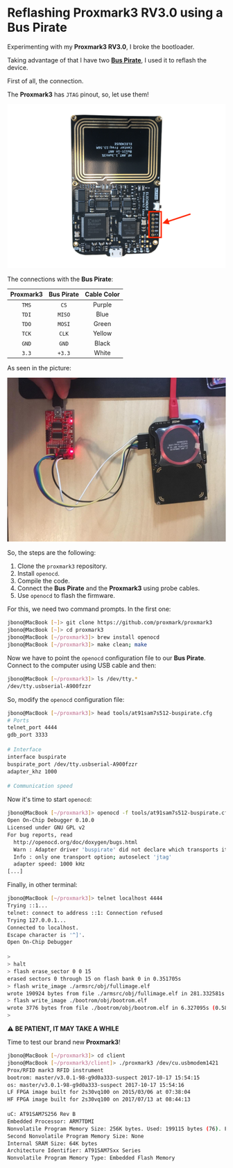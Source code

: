 # Reflashing Proxmark3 RV3.0 using a Bus Pirate

Experimenting with my **Proxmark3 RV3.0**, I broke the bootloader.

Taking advantage of that I have two [**Bus Pirate**](http://dangerousprototypes.com/docs/Bus_Pirate), I used it to reflash the device.

First of all, the connection.

The **Proxmark3** has `JTAG` pinout, so, let use them!

![](images/flas_pm3_001.png)

The connections with the **Bus Pirate**:

| Proxmark3 | Bus Pirate | Cable Color |
|:---------:|:----------:|:-----------:|
| `TMS`     |   `CS`     |  Purple     |
| `TDI`     |   `MISO`   |  Blue       |
| `TDO`     |   `MOSI`   |  Green      |
| `TCK`     |   `CLK`    |  Yellow     |
| `GND`     |   `GND`    |  Black      |
| `3.3`     |   `+3.3`   |  White      |

As seen in the picture:

![](images/flas_pm3_002.png)

So, the steps are the following:

1. Clone the `proxmark3` repository.
2. Install `openocd`.
3. Compile the code.
4. Connect the **Bus Pirate** and the **Proxmark3** using probe cables.
5. Use `openocd` to flash the firmware.

For this, we need two command prompts. In the first one:

~~~bash
jbono@MacBook [~]> git clone https://github.com/proxmark/proxmark3
jbono@MacBook [~]> cd proxmark3
jbono@MacBook [~/proxmark3]> brew install openocd
jbono@MacBook [~/proxmark3]> make clean; make
~~~

Now we have to point the `openocd` configuration file to our **Bus Pirate**. Connect to the computer using USB cable and then:

~~~bash
jbono@MacBook [~/proxmark3]> ls /dev/tty.*
/dev/tty.usbserial-A900fzzr
~~~

So, modify the `openocd` configuration file:

~~~bash 
jbono@MacBook [~/proxmark3]> head tools/at91sam7s512-buspirate.cfg
# Ports
telnet_port 4444
gdb_port 3333

# Interface
interface buspirate
buspirate_port /dev/tty.usbserial-A900fzzr
adapter_khz 1000

# Communication speed
~~~

Now it's time to start `openocd`:

~~~bash
jbono@MacBook [~/proxmark3]> openocd -f tools/at91sam7s512-buspirate.cfg
Open On-Chip Debugger 0.10.0
Licensed under GNU GPL v2
For bug reports, read
  http://openocd.org/doc/doxygen/bugs.html
  Warn : Adapter driver 'buspirate' did not declare which transports it allows; assuming legacy JTAG-only
  Info : only one transport option; autoselect 'jtag'
  adapter speed: 1000 kHz
[...]
~~~ 

Finally, in other terminal:

~~~bash
jbono@MacBook [~/proxmark3]> telnet localhost 4444
Trying ::1...
telnet: connect to address ::1: Connection refused
Trying 127.0.0.1...
Connected to localhost.
Escape character is '^]'.
Open On-Chip Debugger

>
> halt
> flash erase_sector 0 0 15
erased sectors 0 through 15 on flash bank 0 in 0.351705s
> flash write_image ./armsrc/obj/fullimage.elf
wrote 190924 bytes from file ./armsrc/obj/fullimage.elf in 281.332581s (0.663 KiB/s)
> flash write_image ./bootrom/obj/bootrom.elf
wrote 3776 bytes from file ./bootrom/obj/bootrom.elf in 6.327095s (0.583 KiB/s)
>
~~~

:warning: **BE PATIENT, IT MAY TAKE A WHILE**

Time to test our brand new **Proxmark3**!

~~~bash
jbono@MacBook [~/proxmark3]> cd client
jbono@MacBook [~/proxmark3/client]> ./proxmark3 /dev/cu.usbmodem1421
Prox/RFID mark3 RFID instrument
bootrom: master/v3.0.1-98-g9d0a333-suspect 2017-10-17 15:54:15
os: master/v3.0.1-98-g9d0a333-suspect 2017-10-17 15:54:16
LF FPGA image built for 2s30vq100 on 2015/03/06 at 07:38:04
HF FPGA image built for 2s30vq100 on 2017/07/13 at 08:44:13

uC: AT91SAM7S256 Rev B
Embedded Processor: ARM7TDMI
Nonvolatile Program Memory Size: 256K bytes. Used: 199115 bytes (76). Free: 63029 bytes (24).
Second Nonvolatile Program Memory Size: None
Internal SRAM Size: 64K bytes
Architecture Identifier: AT91SAM7Sxx Series
Nonvolatile Program Memory Type: Embedded Flash Memory
~~~


